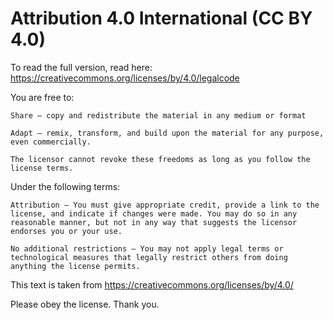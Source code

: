 # Attribution 4.0 International (CC BY 4.0)
To read the full version, read here: https://creativecommons.org/licenses/by/4.0/legalcode

You are free to:

	Share — copy and redistribute the material in any medium or format

	Adapt — remix, transform, and build upon the material for any purpose, even commercially.

	The licensor cannot revoke these freedoms as long as you follow the license terms.

Under the following terms:

	Attribution — You must give appropriate credit, provide a link to the license, and indicate if changes were made. You may do so in any reasonable manner, but not in any way that suggests the licensor endorses you or your use.

	No additional restrictions — You may not apply legal terms or technological measures that legally restrict others from doing anything the license permits.

This text is taken from https://creativecommons.org/licenses/by/4.0/

Please obey the license. Thank you.